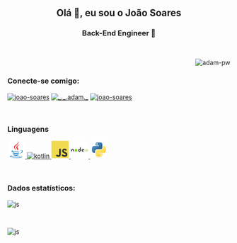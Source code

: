 <h2 align="center">Olá 👋, eu sou o João Soares</h2>
<h3 align="center"> Back-End Engineer 🌟</h3>

<br>


<p><img align="right" src="https://github.com/Adam-pw/Adam-pw/blob/main/animation_500_kxa883sd.gif" alt="adam-pw" /></p>


<br>

<h3 align="left">Conecte-se comigo:</h3>
<p align="left">
  <a href="https://www.linkedin.com/in/joaosoaresa/" target="blank"><img align="center"
      src="https://raw.githubusercontent.com/rahuldkjain/github-profile-readme-generator/master/src/images/icons/Social/linked-in-alt.svg"
      alt="joao-soares" height="30" width="40" /></a>
  <a href="https://instagram.com/_joaosoaresa" target="blank"><img align="center"
      src="https://raw.githubusercontent.com/rahuldkjain/github-profile-readme-generator/master/src/images/icons/Social/instagram.svg"
      alt="_._.adam._" height="30" width="40" /></a>
  <a href="https://www.hackerrank.com/joaosoaresa" target="blank"><img align="center"
      src="https://raw.githubusercontent.com/rahuldkjain/github-profile-readme-generator/master/src/images/icons/Social/hackerrank.svg"
      alt="joao-soares" height="30" width="40" /></a>
</p>

<br>

<h3 align="left">Linguagens</h3>
<p align="left">  
   <a href="https://www.java.com" target="_blank" rel="noreferrer"> <img
      src="https://raw.githubusercontent.com/devicons/devicon/master/icons/java/java-original.svg" alt="java" width="40"
      height="40" /> 
  </a>
  <a href="https://kotlinlang.org" target="_blank" rel="noreferrer">
    <img src="https://www.vectorlogo.zone/logos/kotlinlang/kotlinlang-icon.svg" alt="kotlin" width="40" height="40" />
  </a> 
  <a href="https://developer.mozilla.org/en-US/docs/Web/JavaScript" target="_blank"
    rel="noreferrer"> 
    <img src="https://raw.githubusercontent.com/devicons/devicon/master/icons/javascript/javascript-original.svg"
      alt="javascript" width="40" height="40" /> 
  </a>   
  <a href="https://nodejs.org" target="_blank" rel="noreferrer"> <img
      src="https://raw.githubusercontent.com/devicons/devicon/master/icons/nodejs/nodejs-original-wordmark.svg"
      alt="nodejs" width="40" height="40" /> 
  </a> 
  <a href="https://www.python.org" target="_blank" rel="noreferrer"> <img
      src="https://raw.githubusercontent.com/devicons/devicon/master/icons/python/python-original.svg" alt="python"
      width="40" height="40" /> 
  </a> 
 </p>

<br>

<h3>Dados estatísticos:</h3>
<p><img align="center"
    src="https://github-readme-stats.vercel.app/api/top-langs?username=joaosoaresaalm&show_icons=true&locale=en&bg_color=0d1117&text_color=ffffff&layout=compact"
    alt="js" 
    bg_color=#808080/></p>

<br>

<p>
  &nbsp;<img align="left" src="https://github-readme-stats.vercel.app/api?username=joaosoaresaalm&show_icons=true&locale=en&bg_color=0d1117&text_color=ffffff&repo=convoychat"
  alt="js" />
</p>
